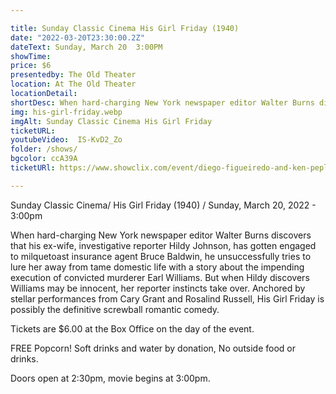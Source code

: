```yaml
---

title: Sunday Classic Cinema His Girl Friday (1940)
date: "2022-03-20T23:30:00.2Z"
dateText: Sunday, March 20  3:00PM
showTime:
price: $6
presentedby: The Old Theater
location: At The Old Theater
locationDetail: 
shortDesc: When hard-charging New York newspaper editor Walter Burns discovers that his ex-wife, investigative reporter Hildy Johnson, has gotten engaged...
img: his-girl-friday.webp
imgAlt: Sunday Classic Cinema His Girl Friday 
ticketURL: 
youtubeVideo:  IS-KvD2_Zo
folder: /shows/
bgcolor: ccA39A
ticketURl: https://www.showclix.com/event/diego-figueiredo-and-ken-peplowski

---
```


Sunday Classic Cinema/ His Girl Friday (1940) / Sunday, March 20, 2022 - 3:00pm

When hard-charging New York newspaper editor Walter Burns discovers that his ex-wife, investigative reporter Hildy Johnson, has gotten engaged to milquetoast insurance agent Bruce Baldwin, he unsuccessfully tries to lure her away from tame domestic life with a story about the impending execution of convicted murderer Earl Williams. But when Hildy discovers Williams may be innocent, her reporter instincts take over. Anchored by stellar performances from Cary Grant and Rosalind Russell, His Girl Friday is possibly the definitive screwball romantic comedy.


Tickets are $6.00 at the Box Office on the day of the event.

FREE Popcorn!  Soft drinks and water by donation,  No outside food or drinks.  

Doors open at 2:30pm, movie begins at 3:00pm. 